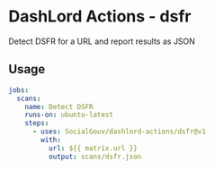 # DashLord Actions - dsfr

Detect DSFR for a URL and report results as JSON

## Usage

```yaml
jobs:
  scans:
    name: Detect DSFR
    runs-on: ubuntu-latest
    steps:
      - uses: SocialGouv/dashlord-actions/dsfr@v1
        with:
          url: ${{ matrix.url }}
          output: scans/dsfr.json
```

